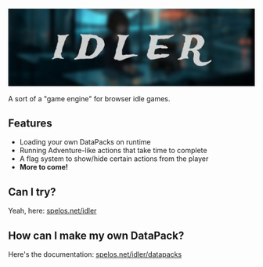 ![cover](cover.jpg)

A sort of a "game engine" for browser idle games.

## Features

- Loading your own DataPacks on runtime
- Running Adventure-like actions that take time to complete
- A flag system to show/hide certain actions from the player
- **More to come!**

## Can I try?

Yeah, here: [spelos.net/idler](https://spelos.net/idler)

## How can I make my own DataPack?

Here's the documentation: [spelos.net/idler/datapacks](https://spelos.net/idler/datapacks.html)
